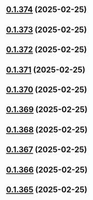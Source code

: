 ## [0.1.374](https://github.com/binary-braids/terraform-oracle/compare/v0.1.373...v0.1.374) (2025-02-25)



## [0.1.373](https://github.com/binary-braids/terraform-oracle/compare/v0.1.372...v0.1.373) (2025-02-25)



## [0.1.372](https://github.com/binary-braids/terraform-oracle/compare/v0.1.371...v0.1.372) (2025-02-25)



## [0.1.371](https://github.com/binary-braids/terraform-oracle/compare/v0.1.370...v0.1.371) (2025-02-25)



## [0.1.370](https://github.com/binary-braids/terraform-oracle/compare/v0.1.369...v0.1.370) (2025-02-25)



## [0.1.369](https://github.com/binary-braids/terraform-oracle/compare/v0.1.368...v0.1.369) (2025-02-25)



## [0.1.368](https://github.com/binary-braids/terraform-oracle/compare/v0.1.367...v0.1.368) (2025-02-25)



## [0.1.367](https://github.com/binary-braids/terraform-oracle/compare/v0.1.366...v0.1.367) (2025-02-25)



## [0.1.366](https://github.com/binary-braids/terraform-oracle/compare/v0.1.365...v0.1.366) (2025-02-25)



## [0.1.365](https://github.com/binary-braids/terraform-oracle/compare/v0.1.364...v0.1.365) (2025-02-25)



